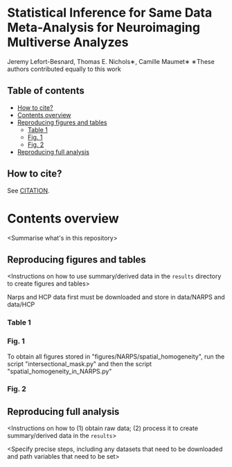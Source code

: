# Statistical Inference for Same Data Meta-Analysis for Neuroimaging Multiverse Analyzes
Jeremy Lefort-Besnard, Thomas E. Nichols∗, Camille Maumet∗
∗These authors contributed equally to this work

<Project description>
  
## Table of contents
   * [How to cite?](#how-to-cite)
   * [Contents overview](#contents-overview)
   * [Reproducing figures and tables](#reproducing-figures-and-tables)
      * [Table 1](#table-1)
      * [Fig. 1](#fig-1)
      * [Fig. 2](#fig-2)
   * [Reproducing full analysis](#reproducing-full-analysis)

## How to cite?

See [CITATION](CITATION).

# Contents overview

<Summarise what's in this repository>

## Reproducing figures and tables

<Instructions on how to use summary/derived data in the `results` directory to create figures and tables>

Narps and HCP data first must be downloaded and store in data/NARPS and data/HCP

### Table 1

### Fig. 1
To obtain all figures stored in "figures/NARPS/spatial_homogeneity", run the script "intersectional_mask.py" and then the script "spatial_homogeneity_in_NARPS.py"



### Fig. 2

## Reproducing full analysis

<Instructions on how to (1) obtain raw data; (2) process it to create summary/derived data in the `results`>

<Specify precise steps, including any datasets that need to be downloaded and path variables that need to be set>

